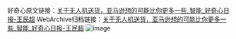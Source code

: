 好奇心原文链接：[关于无人机送货，亚马逊想的可能比你更多一些_智能_好奇心日报-王民超](https://www.qdaily.com/articles/9252.html)
WebArchive归档链接：[关于无人机送货，亚马逊想的可能比你更多一些_智能_好奇心日报-王民超](http://web.archive.org/web/20190623153952/https://www.qdaily.com/articles/9252.html)
![image](http://ww3.sinaimg.cn/large/007d5XDply1g3vexpowqtj30u03h1b29)